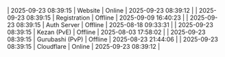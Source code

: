 | 2025-09-23 08:39:15 | Website | Online | 2025-09-23 08:39:12 |
| 2025-09-23 08:39:15 | Registration | Offline | 2025-09-09 16:40:23 |
| 2025-09-23 08:39:15 | Auth Server | Offline | 2025-08-18 09:33:31 |
| 2025-09-23 08:39:15 | Kezan (PvE) | Offline | 2025-08-03 17:58:02 |
| 2025-09-23 08:39:15 | Gurubashi (PvP) | Offline | 2025-08-23 21:44:06 |
| 2025-09-23 08:39:15 | Cloudflare | Online | 2025-09-23 08:39:12 |
